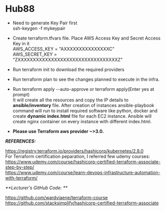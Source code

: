 # Hub88

- Need to generate Key Pair first <br />
   ssh-keygen -f mykeypair   <br />
   
- Create terraform.tfvars file. Place AWS Access Key and Secret Access Key in it       <br />
AWS_ACCESS_KEY = "AXXXXXXXXXXXXXXXC"                            <br />
AWS_SECRET_KEY = "ZXXXXXXXXXXXXXXXXXXXXXXXXXXXXXXXXXZ"                       <br />

- Run terraform init to download the required providers     <br />

- Run terraform plan to see the changes  planned to execute in the infra.       <br />

- Run terraform apply --auto-approve or terraform apply(Enter yes at prompt)      <br /> 
  It will create all the resources and copy the IP details to **ansible/inventory** file. After creation of instances ansible-playbook command will run to install required software like python, docker and create **dynamic index.html** file for each EC2 instance. Ansible will create nginx container on every instance with different index.html.<br />

- **Please use Terraform aws provider ~>3.0.**   <br /> 















_**REFERENCES:**_  <br />

https://registry.terraform.io/providers/hashicorp/kubernetes/2.8.0    <br />
For Terraform certification peparation, I referred few udemy courses:  <br />
https://www.udemy.com/course/hashicorp-certified-terraform-associate-step-by-step/    <br />
https://www.udemy.com/course/learn-devops-infrastructure-automation-with-terraform/     <br />


_**Lecturer's GitHub Code: **_     
    
https://github.com/wardviaene/terraform-course          <br />
https://github.com/stacksimplify/hashicorp-certified-terraform-associate  <br />
